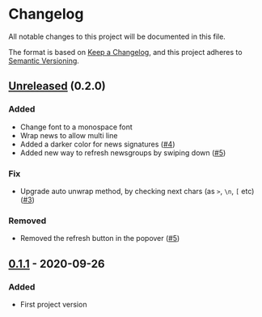 # Changelog

All notable changes to this project will be documented in this file.

The format is based on [Keep a Changelog](https://keepachangelog.com/en/1.0.0/), and this project adheres to [Semantic Versioning](https://semver.org/spec/v2.0.0.html).

## [Unreleased] (0.2.0)

### Added

* Change font to a monospace font
* Wrap news to allow multi line 
* Added a darker color for news signatures ([#4](https://github.com/gastbob40/InfinityNews/issues/4))
* Added new way to refresh newsgroups by swiping down ([#5](https://github.com/gastbob40/InfinityNews/issues/5))

### Fix

* Upgrade auto unwrap method, by checking next chars (as  `>`, `\n`, `[` etc) ([#3](https://github.com/gastbob40/InfinityNews/issues/3))

### Removed

* Removed the refresh button in the popover ([#5](https://github.com/gastbob40/InfinityNews/issues/5))

## [0.1.1] - 2020-09-26

### Added

* First project version

[Unreleased]: https://github.com/gastbob40/InfinityNews/compare/v0.1.1...master/
[0.1.1]: https://github.com/gastbob40/InfinityNews/releases/tag/v0.1.1
